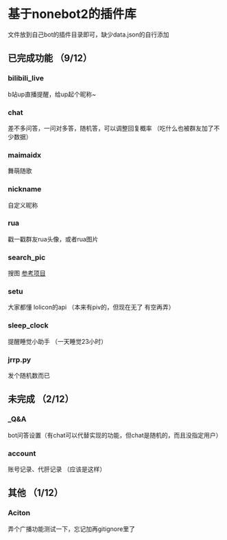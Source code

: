 # 基于nonebot2的插件库
 文件放到自己bot的插件目录即可，缺少data.json的自行添加


## 已完成功能 （9/12）

### bilibili_live 
b站up直播提醒，给up起个昵称~
### chat 
差不多问答，一问对多答，随机答，可以调整回复概率 （吃什么也被群友加了不少数据）
### maimaidx 
舞萌随歌
### nickname 
自定义昵称
### rua 
戳一戳群友rua头像，或者rua图片
### search_pic 
搜图 [参考项目](https://github.com/pcrbot/Hoshino-plugin-transplant/tree/master/image)
### setu 
大家都懂 lolicon的api （本来有piv的，但现在无了 有空再弄）
### sleep_clock 
提醒睡觉小助手 （一天睡觉23小时）
### jrrp.py 
发个随机数而已


## 未完成 （2/12）

### _Q&A
bot问答设置（有chat可以代替实现的功能，但chat是随机的，而且没指定用户）
### account 
账号记录、代肝记录 （应该是这样）

## 其他 （1/12）

### Aciton 
弄个广播功能测试一下，忘记加再gitignore里了